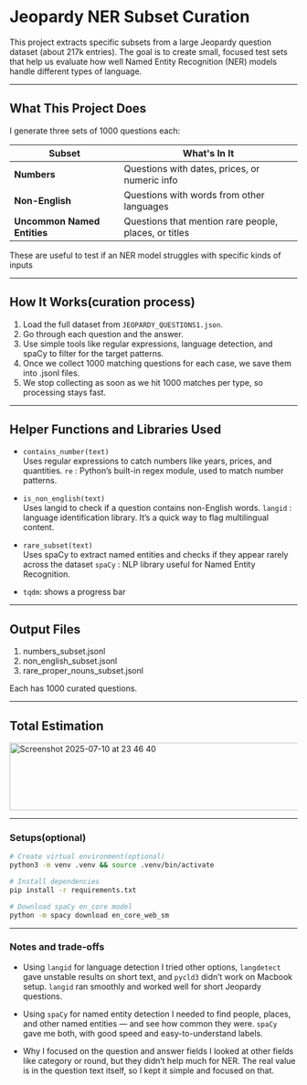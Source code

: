# Jeopardy NER Subset Curation

This project extracts specific subsets from a large Jeopardy question dataset (about 217k entries). The goal is to create small, focused test sets that help us evaluate how well Named Entity Recognition (NER) models handle different types of language.



---

## What This Project Does

I generate three sets of 1000 questions each:

| Subset                      | What's In It                                          |
| --------------------------- | ----------------------------------------------------- |
| **Numbers**                 | Questions with dates, prices, or numeric info         |
| **Non-English**             | Questions with words from other languages             |
| **Uncommon Named Entities** | Questions that mention rare people, places, or titles |

These are useful to test if an NER model struggles with specific kinds of inputs


---

## How It Works(curation process)

1. Load the full dataset from `JEOPARDY_QUESTIONS1.json`.
2. Go through each question and the answer.
3. Use simple tools like regular expressions, language detection, and spaCy to filter for the target patterns.
4. Once we collect 1000 matching questions for each case, we save them into .jsonl files.
5. We stop collecting as soon as we hit 1000 matches per type, so processing stays fast.
   

---
## Helper Functions and Libraries Used

- `contains_number(text)`  
  Uses regular expressions to catch numbers like years, prices, and quantities.
  `re` : Python’s built-in regex module, used to match number patterns.


- `is_non_english(text)`  
  Uses langid to check if a question contains non-English words.
  `langid` : language identification library. It’s a quick way to flag multilingual content.

  
- `rare_subset(text)`  
  Uses spaCy to extract named entities and checks if they appear rarely across the dataset
  `spaCy` : NLP library useful for Named Entity Recognition.


- `tqdm`: shows a progress bar


---

## Output Files

1. numbers_subset.jsonl
2. non_english_subset.jsonl
3. rare_proper_nouns_subset.jsonl

Each has 1000 curated questions.


---

## Total Estimation


<img width="700" height="118" alt="Screenshot 2025-07-10 at 23 46 40" src="https://github.com/user-attachments/assets/11f7146a-4269-4e75-a142-1aca457cafe5" />

---

### Setups(optional)

```bash
# Create virtual environment(optional)
python3 -m venv .venv && source .venv/bin/activate

# Install dependencies
pip install -r requirements.txt

# Download spaCy en_core model
python -m spacy download en_core_web_sm
```

---

### Notes and trade-offs
- Using `langid` for language detection
I tried other options, `langdetect` gave unstable results on short text, and `pycld3` didn’t work on Macbook setup. `langid` ran smoothly and worked well for short Jeopardy questions.

- Using `spaCy` for named entity detection
I needed to find people, places, and other named entities — and see how common they were. `spaCy` gave me both, with good speed and easy-to-understand labels.

- Why I focused on the question and answer fields
I looked at other fields like category or round, but they didn’t help much for NER. The real value is in the question text itself, so I kept it simple and focused on that.


